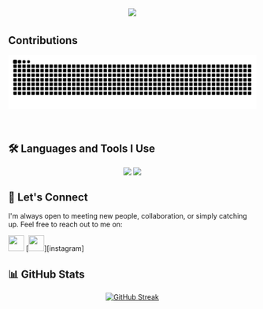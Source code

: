 <h1 align="center">
  <img src="https://readme-typing-svg.demolab.com?font=Fira+Code&weight=600&size=24&pause=1000&color=26B13A&center=true&vCenter=true&random=false&width=435&lines=Hey+there+Im+Hermez+Abderrahim" />
</h1>


## Contributions
  <img alt="snake eating my contributions" src="https://raw.githubusercontent.com/gr8monk3ys/gr8monk3ys/output/github-contribution-grid-snake.svg" />
  <br/><br/><br/>
</div>

## 🛠️ Languages and Tools I Use
<div align="center">
    <img src="https://skillicons.dev/icons?i=react,bootstrap,mui,html,css,vscode,github,figma,tailwind,git,r" />
    <img src="https://skillicons.dev/icons?i=nodejs,python,javascript,typescript,express,firebase,mongodb,c,java,nextjs,mysql,flask" /><br>
</div>

## 🤝 Let's Connect

I'm always open to meeting new people, collaboration, or simply catching up. Feel free to reach out to me on:

[<img height="32" width="32" src="https://cdn.jsdelivr.net/npm/simple-icons@v4/icons/linkedin.svg" />][linkedin]
[<img height="32" width="32" src="https://cdn.jsdelivr.net/npm/simple-icons@v4/icons/instagram.svg" />][instagram]


## 📊 GitHub Stats
<div align=center>
    <a href="https://git.io/streak-stats"><img src="https://streak-stats.herokuapp.com?user=gr8monk3ys&theme=blueberry-duo&hide_border=true&exclude_days=Sun%2CSat" alt="GitHub Streak" /></a>
</div>


[linkedin]: https://www.linkedin.com/in/hermez-abderrahim-209697253/
